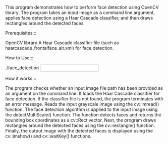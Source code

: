 This program demonstrates how to perform face detection using OpenCV library. The program takes an input image as a command line argument, applies face detection using a Haar Cascade classifier, and then draws rectangles around the detected faces.

Prerequisites:::

OpenCV library
A Haar Cascade classifier file (such as haarcascade_frontalface_alt.xml) for face detection.

How to Use:::

./face_detection <input image>

How it works:::

The program checks whether an input image file path has been provided as an argument on the command line.
It loads the Haar Cascade classifier for face detection. If the classifier file is not found, the program terminates with an error message.
Reads the input grayscale image using the cv::imread() function.
The face detection algorithm is applied to the input image using the detectMultiScale() function. The function detects faces and returns the bounding box coordinates as a cv::Rect vector.
Next, the program draws rectangles around the detected faces using the cv::rectangle() function.
Finally, the output image with the detected faces is displayed using the cv::imshow() and cv::waitKey() functions.
